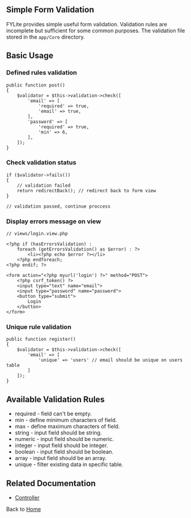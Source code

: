 ## Simple Form Validation

FYLite provides simple useful form validation. Validation rules are incomplete but sufficient for some common purposes. The validation file stored in the `app/Core` directory.

## Basic Usage

### Defined rules validation
```
public function post()
{
    $validator = $this->validation->check([
        'email' => [
            'required' => true,
            'email' => true,
        ],
        'password' => [
            'required' => true,
            'min' => 6,
        ],
    ]);
}
```

### Check validation status
```
if ($validator->fails())
{
    // validation failed
    return redirectBack(); // redirect back to form view
}

// validation passed, continue proccess
```

### Display errors message on view
```
// views/login.view.php

<?php if (hasErrorsValidation) :
    foreach (getErrorsValidation() as $error) : ?>
        <li><?php echo $error ?></li>
    <?php endforeach;
<?php endif; ?>

<form action="<?php myurl('login') ?>" method="POST">
    <?php csrf_token() ?>
    <input type="text" name="email">
    <input type="password" name="password">
    <button type="submit">
        Login
    </button>
</form>
```

### Unique rule validation
```
public function register()
{
    $validator = $this->validation->check([
        'email' => [
            'unique' => 'users' // email should be unique on users table
        ]
    ]);
}
```

## Available Validation Rules
* required - field can't be empty.
* min - define minimum characters of field.
* max - define maximum characters of field.
* string - input field should be string.
* numeric - input field should be numeric.
* integer - input field should be integer.
* boolean - input field should be boolean.
* array - input field should be an array.
* unique - filter existing data in specific table.

## Related Documentation
* [Controller](https://github.com/biobii/fylite/blob/master/docs/controller.md)

Back to [Home](https://github.com/biobii/fylite)


